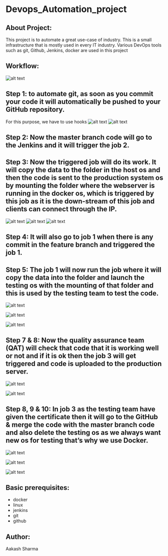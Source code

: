 # Devops_Automation_project

## About Project:
This project is to automate a great use-case of industry. This is a small infrastructure that is mostly used in every IT industry. Various DevOps tools such as git, Github, Jenkins, docker are used in this project

## Workflow:
![alt text](https://github.com/aakash1003/Devops_Automation_project/blob/master/workflow.jpg)

## Step 1: to automate git, as soon as you commit your code it will automatically be pushed to your GitHub repository.
For this purpose, we have to use hooks
![alt text](https://github.com/aakash1003/Devops_Automation_project/blob/master/2.PNG)
![alt text](https://github.com/aakash1003/Devops_Automation_project/blob/master/1.PNG)

## Step 2: Now the master branch code will go to the Jenkins and it will trigger the job 2.

## Step 3: Now the triggered job will do its work. It will copy the data to the folder in the host os and then the code is sent to the production system os by mounting the folder where the webserver is running in the docker os, which is triggered by this job as it is the down-stream of this job and clients can connect through the IP.
![alt text](https://github.com/aakash1003/Devops_Automation_project/blob/master/main-1.PNG)
![alt text](https://github.com/aakash1003/Devops_Automation_project/blob/master/main-2.PNG)
![alt text](https://github.com/aakash1003/Devops_Automation_project/blob/master/mainOS.PNG)


## Step 4: It will also go to job 1 when there is any commit in the feature branch and triggered the job 1.

## Step 5: The job 1 will now run the job where it will copy the data into the folder and launch the testing os with the mounting of that folder and this is used by the testing team to test the code.

![alt text](https://github.com/aakash1003/Devops_Automation_project/blob/master/testing-1.PNG)

![alt text](https://github.com/aakash1003/Devops_Automation_project/blob/master/testing-2.PNG)

![alt text](https://github.com/aakash1003/Devops_Automation_project/blob/master/testingOS.PNG)

## Step 7 & 8: Now the quality assurance team (QAT) will check that code that it is working well or not and if it is ok then the job 3 will get triggered and code is uploaded to the production server.

![alt text](https://github.com/aakash1003/Devops_Automation_project/blob/master/pycode.PNG)

![alt text](https://github.com/aakash1003/Devops_Automation_project/blob/master/pyInterior.PNG)

## Step 8, 9 & 10: In job 3 as the testing team have given the certificate then it will go to the GitHub & merge the code with the master branch code and also delete the testing os as we always want new os for testing that’s why we use Docker.

![alt text](https://github.com/aakash1003/Devops_Automation_project/blob/master/merge-1.PNG)

![alt text](https://github.com/aakash1003/Devops_Automation_project/blob/master/merge-2.PNG)

![alt text](https://github.com/aakash1003/Devops_Automation_project/blob/master/merge-3.PNG)

## Basic prerequisites:
- docker
- linux
- jenkins
- git 
- github

## Author: 
Aakash Sharma
